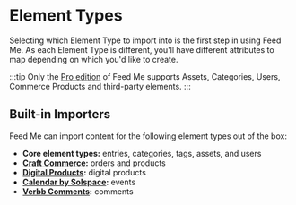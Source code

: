 # Element Types

Selecting which Element Type to import into is the first step in using Feed Me. As each Element Type is different, you'll have different attributes to map depending on which you'd like to create.

:::tip
Only the [Pro edition](/craft-plugins/feed-me/pricing) of Feed Me supports Assets, Categories, Users, Commerce Products and third-party elements.
:::

## Built-in Importers

Feed Me can import content for the following element types out of the box:

- **Core element types:** entries, categories, tags, assets, and users
- **[Craft Commerce](https://plugins.craftcms.com/commerce):** orders and products
- **[Digital Products](https://plugins.craftcms.com/digital-products):** digital products
- **[Calendar by Solspace](https://plugins.craftcms.com/calendar):** events
- **[Verbb Comments](https://plugins.craftcms.com/comments):** comments
